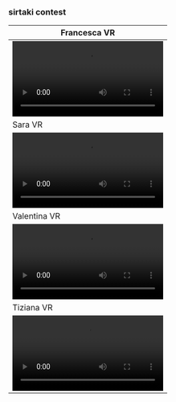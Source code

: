 ### sirtaki contest

| Francesca VR |
|----------------|
| <video controls width="100%"><source src="./videos/francesa.mp4" type="video/mp4"></video> |
| Sara VR |
| <video controls width="100%"><source src="./videos/sara.mp4" type="video/mp4"></video> |
| Valentina VR |
| <video controls width="100%"><source src="./videos/valentina.mp4" type="video/mp4"></video> |
| Tiziana VR |
| <video controls width="100%"><source src="./videos/tiziana.mp4" type="video/mp4"></video> |